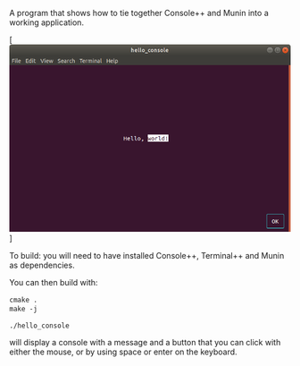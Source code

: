 A program that shows how to tie together Console++ and Munin into a working application.

[![Screenshot of hello_console](img/hello_console.png)]

To build: you will need to have installed Console++, Terminal++ and Munin as dependencies.

You can then build with:

```
cmake .
make -j
```

    ./hello_console

will display a console with a message and a button that you can click with either the mouse, or by using space or enter on the keyboard.